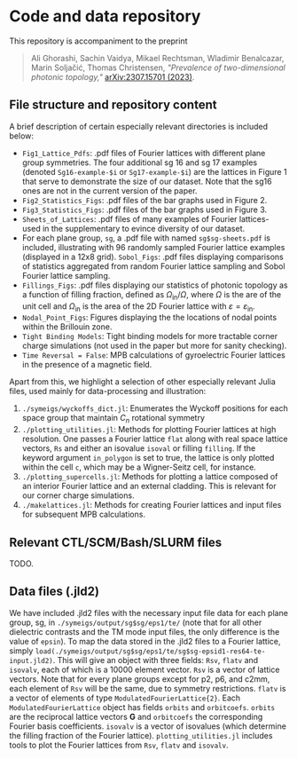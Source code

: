 # Code and data repository

This repository is accompaniment to the preprint
> Ali Ghorashi, Sachin Vaidya, Mikael Rechtsman, Wladimir Benalcazar, Marin Soljačić, Thomas Christensen, *"Prevalence of two-dimensional photonic topology,"* [arXiv:2307.15701 (2023)](https://arxiv.org/abs/2307.15701).

## File structure and repository content

A brief description of certain especially relevant directories is included below:
- `Fig1_Lattice_Pdfs`: .pdf files of Fourier lattices with different plane group symmetries.
The four additional sg 16 and sg 17 examples (denoted `Sg16-example-$i` or `Sg17-example-$i`) are the lattices in Figure 1 that serve to demonstrate the size of our dataset.
Note that the sg16 ones are not in the current version of the paper.
- `Fig2_Statistics_Figs`: .pdf files of the bar graphs used in Figure 2.
- `Fig3_Statistics_Figs`: .pdf files of the bar graphs used in Figure 3.
- `Sheets_of_Lattices`: .pdf files of many examples of Fourier lattices- used in the supplementary to evince diversity of our dataset.
- For each plane group, `sg`, a .pdf file with named `sg$sg-sheets.pdf` is included, illustrating with 96 randomly sampled Fourier lattice examples (displayed in a 12x8 grid).
`Sobol_Figs`: .pdf files displaying comparisons of statistics aggregated from random Fourier lattice sampling and Sobol Fourier lattice sampling.
- `Fillings_Figs`: .pdf files displaying our statistics of photonic topology as a function of filling fraction, defined as $\Omega_{\text{in}}/\Omega$, where $\Omega$ is the are of the unit cell and $\Omega_{\text{in}}$ is the area of the 2D Fourier lattice with $\varepsilon = \varepsilon_{\text{in}}$.
- `Nodal_Point_Figs`: Figures displaying the the locations of nodal points within the Brillouin zone. 
- `Tight Binding Models`: Tight binding models for more tractable corner charge simulations (not used in the paper but more for sanity checking).
- `Time Reversal = False`: MPB calculations of gyroelectric Fourier lattices in the presence of a magnetic field.

Apart from this, we highlight a selection of other especially relevant Julia files, used mainly for data-processing and illustration:
1. `./symeigs/wyckoffs_dict.jl`: Enumerates the Wyckoff positions for each space group that maintain $C_n$ rotational symmetry
2. `./plotting_utilities.jl`: Methods for plotting Fourier lattices at high resolution. One passes a Fourier lattice `flat` along with
   real space lattice vectors, `Rs` and either an isovalue `isoval` or filling `filling`. If the keyword argument `in_polygon` is set to
   true, the lattice is only plotted within the cell `c`, which may be a Wigner-Seitz cell, for instance.
3. `./plotting_supercells.jl`: Methods for plotting a lattice composed of an interior Fourier lattice and an external cladding. This is relevant for
   our corner charge simulations.
4. `./makelattices.jl`: Methods for creating Fourier lattices and input files for subsequent MPB calculations.


## Relevant CTL/SCM/Bash/SLURM files
TODO.

## Data files (.jld2)
We have included .jld2 files with the necessary input file data for each plane group, sg, in `./symeigs/output/sg$sg/eps1/te/`
(note that for all other dielectric contrasts and the TM mode input files, the only difference is the value of `epsin`). 
To map the data stored in the .jld2 files to a Fourier lattice, simply `load(./symeigs/output/sg$sg/eps1/te/sg$sg-epsid1-res64-te-input.jld2)`. 
This will give an object with three fields: `Rsv`, `flatv` and `isovalv`, each of which is a 10000 element vector. `Rsv` is a vector of 
lattice vectors. Note that for every plane groups except for p2, p6, and c2mm, each element of `Rsv` will be the same, due to symmetry restrictions.
`flatv` is a vector of elements of type `ModulatedFourierLattice{2}`. Each `ModulatedFourierLattice` object has fields `orbits` and `orbitcoefs`. `orbits` are the 
reciprocal lattice vectors **G** and `orbitcoefs` the corresponding Fourier basis coefficients. `isovalv` is a vector of isovalues (which determine the
filling fraction of the Fourier lattice). 
`plotting_utilities.jl` includes tools to plot the Fourier lattices from `Rsv`, `flatv` and `isovalv`.







